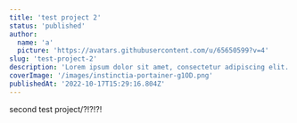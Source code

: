 ```yaml
---
title: 'test project 2'
status: 'published'
author:
  name: 'a'
  picture: 'https://avatars.githubusercontent.com/u/65650599?v=4'
slug: 'test-project-2'
description: 'Lorem ipsum dolor sit amet, consectetur adipiscing elit. Duis rhoncus quis erat ornare gravida. Nunc vitae neque ac felis maximus elementum. Nunc hendrerit ipsum nunc, non facilisis lacus ultricies pellentesque. Donec malesuada sagittis pretium. Praesent auctor, orci sit amet tempus iaculis, ex orci luctus odio, nec ultrices odio turpis sed erat.'
coverImage: '/images/instinctia-portainer-g1OD.png'
publishedAt: '2022-10-17T15:29:16.804Z'
---
```


second test project/?!?!?!

